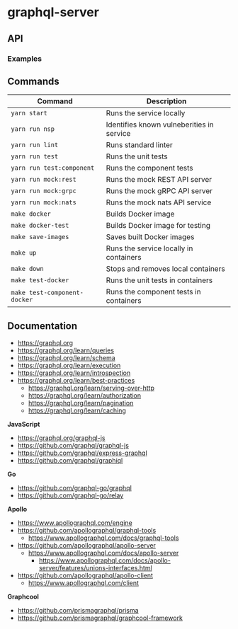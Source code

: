 # graphql-server

## API

### Examples

## Commands

| Command                      | Description                                |
|------------------------------|--------------------------------------------|
| `yarn start`                 | Runs the service locally                   |
| `yarn run nsp`               | Identifies known vulneberities in service  |
| `yarn run lint`              | Runs standard linter                       |
| `yarn run test`              | Runs the unit tests                        |
| `yarn run test:component`    | Runs the component tests                   |
| `yarn run mock:rest`         | Runs the mock REST API server              |
| `yarn run mock:grpc`         | Runs the mock gRPC API server              |
| `yarn run mock:nats`         | Runs the mock nats API service             |
| `make docker`                | Builds Docker image                        |
| `make docker-test`           | Builds Docker image for testing            |
| `make save-images`           | Saves built Docker images                  |
| `make up`                    | Runs the service locally in containers     |
| `make down`                  | Stops and removes local containers         |
| `make test-docker`           | Runs the unit tests in containers          |
| `make test-component-docker` | Runs the component tests in containers     |

## Documentation

  - https://graphql.org
  - https://graphql.org/learn/queries
  - https://graphql.org/learn/schema
  - https://graphql.org/learn/execution
  - https://graphql.org/learn/introspection
  - https://graphql.org/learn/best-practices
    - https://graphql.org/learn/serving-over-http
    - https://graphql.org/learn/authorization
    - https://graphql.org/learn/pagination
    - https://graphql.org/learn/caching
  
  **JavaScript**
  - https://graphql.org/graphql-js
  - https://github.com/graphql/graphql-js
  - https://github.com/graphql/express-graphql
  - https://github.com/graphql/graphiql

  **Go**
  - https://github.com/graphql-go/graphql
  - https://github.com/graphql-go/relay

  **Apollo**
  - https://www.apollographql.com/engine
  - https://github.com/apollographql/graphql-tools
    - https://www.apollographql.com/docs/graphql-tools
  - https://github.com/apollographql/apollo-server
    - https://www.apollographql.com/docs/apollo-server
      - https://www.apollographql.com/docs/apollo-server/features/unions-interfaces.html
  - https://github.com/apollographql/apollo-client
    - https://www.apollographql.com/client

  **Graphcool**
  - https://github.com/prismagraphql/prisma
  - https://github.com/prismagraphql/graphcool-framework
